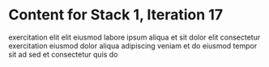 # Content for Stack 1, Iteration 17
exercitation elit elit eiusmod labore ipsum aliqua et sit dolor elit consectetur exercitation eiusmod dolor aliqua adipiscing veniam et do eiusmod tempor sit ad sed et consectetur quis do 
